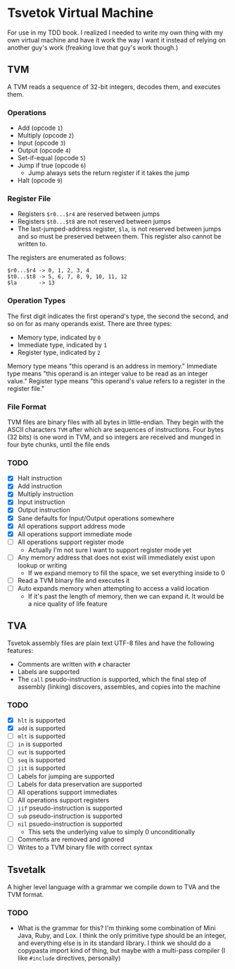 # Tsvetok Virtual Machine

For use in my TDD book. I realized I needed to write my own thing with my own virtual machine and have it work the way I want it instead of relying on another guy's work (freaking love that guy's work though.)


## TVM

A TVM reads a sequence of 32-bit integers, decodes them, and executes them.

### Operations

* Add (opcode `1`)
* Multiply (opcode `2`)
* Input (opcode `3`)
* Output (opcode `4`)
* Set-if-equal (opcode `5`)
* Jump if true (opcode `6`)
	* Jump always sets the return register if it takes the jump
* Halt (opcode `9`)

### Register File

* Registers `$r0...$r4` are reserved between jumps
* Registers `$t0...$t8` are not reserved between jumps
* The last-jumped-address register, `$la`, is not reserved between jumps and so must be preserved between them. This register also cannot be written to.

The registers are enumerated as follows:

```
$r0...$r4 -> 0, 1, 2, 3, 4
$t0...$t8 -> 5, 6, 7, 8, 9, 10, 11, 12
$la       -> 13
```

### Operation Types

The first digit indicates the first operand's type, the second the second, and so on for as many operands exist. There are three types:

* Memory type, indicated by `0`
* Immediate type, indicated by `1`
* Register type, indicated by `2`

Memory type means "this operand is an address in memory." Immediate type means "this operand is an integer value to be read as an integer value." Register type means "this operand's value refers to a register in the register file."

### File Format

TVM files are binary files with all bytes in little-endian. They begin with the ASCII characters `TVM` after which are sequences of instructions. Four bytes (32 bits) is one word in TVM, and so integers are received and munged in four byte chunks, until the file ends

### TODO

- [x] Halt instruction
- [x] Add instruction
- [x] Multiply instruction
- [x] Input instruction
- [x] Output instruction
- [x] Sane defaults for Input/Output operations somewhere
- [x] All operations support address mode
- [x] All operations support immediate mode
- [ ] All operations support register mode
	* Actually I'm not sure I want to support register mode yet
- [ ] Any memory address that does not exist will immediately exist upon lookup or writing
	* If we expand memory to fill the space, we set everything inside to 0
- [ ] Read a TVM binary file and executes it
- [ ] Auto expands memory when attempting to access a valid location
	* If it's past the length of memory, then we can expand it. It would be a nice quality of life feature

## TVA

Tsvetok assembly files are plain text UTF-8 files and have the following features:

* Comments are written with `#` character
* Labels are supported
* The `call` pseudo-instruction is supported, which the final step of assembly (linking) discovers, assembles, and copies into the machine

### TODO

- [x] `hlt` is supported
- [x] `add` is supported
- [ ] `mlt` is supported
- [ ] `in` is supported
- [ ] `out` is supported
- [ ] `seq` is supported
- [ ] `jit` is supported
- [ ] Labels for jumping are supported
- [ ] Labels for data preservation are supported
- [ ] All operations support immediates
- [ ] All operations support registers
- [ ] `jif` pseudo-instruction is supported
- [ ] `sub` pseudo-instruction is supported
- [ ] `nil` psuedo-instruction is supported
	* This sets the underlying value to simply 0 unconditionally
- [ ] Comments are removed and ignored
- [ ] Writes to a TVM binary file with correct syntax

## Tsvetalk

A higher level language with a grammar we compile down to TVA and the TVM format.

### TODO

* What is the grammar for this? I'm thinking some combination of Mini Java, Ruby, and Lox. I think the only primitive type should be an integer, and everything else is in its standard library. I think we should do a copypasta import kind of thing, but maybe with a multi-pass compiler (I like `#include` directives, personally)
